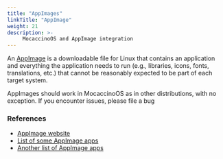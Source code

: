 ```yaml
---
title: "AppImages"
linkTitle: "AppImage"
weight: 21
description: >-
     MocaccinoOS and AppImage integration
---
```


An [AppImage](https://appimage.org/) is a downloadable file for Linux that contains an application and everything the application needs to run (e.g., libraries, icons, fonts, translations, etc.) that cannot be reasonably expected to be part of each target system.

AppImages should work in MocaccinoOS as in other distributions, with no exception. If you encounter issues, please file a bug 


### References
- [AppImage website](https://appimage.org/)
- [List of some AppImage apps](https://appimage.github.io/apps/)
- [Another list of AppImage apps](https://bintray.com/probono/AppImages)